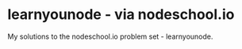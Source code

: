 learnyounode - via nodeschool.io
================================

My solutions to the nodeschool.io problem set - learnyounode.
